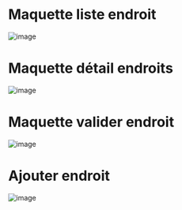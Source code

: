 # Maquette liste endroit

![image](https://github.com/cegepmatane/projet-mobile-2022-Moueben99/blob/master/doc/maquette/maquette-liste-endroit.png)

# Maquette détail endroits

![image](https://github.com/cegepmatane/projet-mobile-2022-Moueben99/blob/master/doc/maquette/maquette-detail-endroit.png)

# Maquette valider endroit

![image](https://github.com/cegepmatane/projet-mobile-2022-Moueben99/blob/master/doc/maquette/maquette-page-valider-endroit.png)

# Ajouter endroit

![image](https://github.com/cegepmatane/projet-mobile-2022-Moueben99/blob/master/doc/maquette/maquette-page-ajouter-endroit.png)